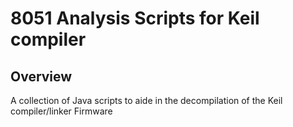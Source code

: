 # 8051 Analysis Scripts for Keil compiler

## Overview
A collection of Java scripts to aide in the decompilation of the Keil compiler/linker Firmware